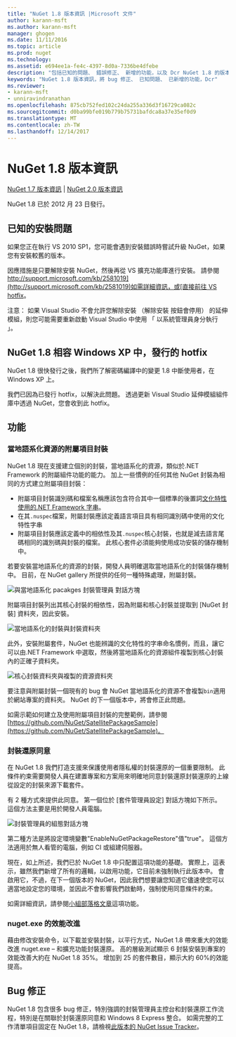 ```yaml
---
title: "NuGet 1.8 版本資訊 |Microsoft 文件"
author: karann-msft
ms.author: karann-msft
manager: ghogen
ms.date: 11/11/2016
ms.topic: article
ms.prod: nuget
ms.technology: 
ms.assetid: e694ee1a-fe4c-4397-8d0a-7336be4dfebe
description: "包括已知的問題、 錯誤修正、 新增的功能，以及 Dcr NuGet 1.8 的版本資訊。"
keywords: "NuGet 1.8 版本資訊，將 bug 修正、 已知問題、 已新增的功能，Dcr"
ms.reviewer:
- karann-msft
- unniravindranathan
ms.openlocfilehash: 875cb752fed102c24da255a336d3f16729ca082c
ms.sourcegitcommit: d0ba99bfe019b779b75731bafdca8a37e35ef0d9
ms.translationtype: MT
ms.contentlocale: zh-TW
ms.lasthandoff: 12/14/2017
---
```

# <a name="nuget-18-release-notes"></a>NuGet 1.8 版本資訊

[NuGet 1.7 版本資訊](../release-notes/nuget-1.7.md) | [NuGet 2.0 版本資訊](../release-notes/nuget-2.0.md)

NuGet 1.8 已於 2012 月 23 日發行。

## <a name="known-installation-issue"></a>已知的安裝問題
如果您正在執行 VS 2010 SP1，您可能會遇到安裝錯誤時嘗試升級 NuGet，如果您有安裝較舊的版本。

因應措施是只要解除安裝 NuGet，然後再從 VS 擴充功能庫進行安裝。  請參閱[http://support.microsoft.com/kb/2581019](http://support.microsoft.com/kb/2581019)如需詳細資訊，或[直接前往 VS hotfix](http://bit.ly/vsixcertfix)。

注意： 如果 Visual Studio 不會允許您解除安裝 （解除安裝 按鈕會停用） 的延伸模組，則您可能需要重新啟動 Visual Studio 中使用 「 以系統管理員身分執行 」。

## <a name="nuget-18-incompatible-with-windows-xp-hotfix-published"></a>NuGet 1.8 相容 Windows XP 中，發行的 hotfix

NuGet 1.8 很快發行之後，我們所了解密碼編譯中的變更 1.8 中斷使用者，在 Windows XP 上。

我們已因為已發行 hotfix，以解決此問題。  透過更新 Visual Studio 延伸模組組件庫中透過 NuGet，您會收到此 hotfix。

## <a name="features"></a>功能

### <a name="satellite-packages-for-localized-resources"></a>當地語系化資源的附屬項目封裝
NuGet 1.8 現在支援建立個別的封裝，當地語系化的資源，類似於.NET Framework 的附屬組件功能的能力。  加上一些慣例的任何其他 NuGet 封裝為相同的方式建立附屬項目封裝：

* 附屬項目封裝識別碼和檔案名稱應該包含符合其中一個標準的後置詞[文化特性使用的.NET Framework 字串](http://msdn.microsoft.com/goglobal/bb896001.aspx)。
* 在其`.nuspec`檔案，附屬封裝應該定義語言項目具有相同識別碼中使用的文化特性字串
* 附屬項目封裝應該定義中的相依性及其`.nuspec`核心封裝，也就是減去語言尾碼相同的識別碼與封裝的檔案。  此核心套件必須能夠使用成功安裝的儲存機制中。

若要安裝當地語系化的資源的封裝，開發人員明確選取當地語系化的封裝儲存機制中。 目前，在 NuGet gallery 所提供的任何一種特殊處理，附屬封裝。

![與當地語系化 pacakges 封裝管理員 對話方塊](./media/dlg-w-loc-packs.png)

附屬項目封裝列出其核心封裝的相依性，因為附屬和核心封裝並提取到 [NuGet 封裝] 資料夾，因此安裝。

![當地語系化的封裝與封裝資料夾](./media/fldr-loc-packs.png)

此外，安裝附屬套件，NuGet 也能辨識的文化特性的字串命名慣例，而且，讓它可以由.NET Framework 中選取，然後將當地語系化的資源組件複製到核心封裝內的正確子資料夾。

![核心封裝資料夾與複製的資源資料夾](./media/fldr-copied-loc.png)

要注意與附屬封裝一個現有的 bug 會 NuGet 當地語系化的資源不會複製`bin`適用於網站專案的資料夾。  NuGet 的下一個版本中，將會修正此問題。

如需示範如何建立及使用附屬項目封裝的完整範例，請參閱[https://github.com/NuGet/SatellitePackageSample](https://github.com/NuGet/SatellitePackageSample)。

### <a name="package-restore-consent"></a>封裝還原同意
在 NuGet 1.8 我們打造支援來保護使用者隱私權的封裝還原的一個重要限制。 此條件約束需要開發人員在建置專案和方案用來明確地同意封裝還原封裝還原的上線從設定的封裝來源下載套件。

有 2 種方式來提供此同意。 第一個位於 [套件管理員設定] 對話方塊如下所示。  這個方法主要是用於開發人員電腦。

![封裝管理員的組態對話方塊](./media/pr-consent-configdlg.png)

第二種方法是將設定環境變數"EnableNuGetPackageRestore"值"true"。  這個方法適用於無人看管的電腦，例如 CI 或組建伺服器。

現在，如上所述，我們已於 NuGet 1.8 中只配置這項功能的基礎。  實際上，這表示，雖然我們新增了所有的邏輯，以啟用功能，它目前未強制執行此版本中。 會啟用它，不過，在下一個版本的 NuGet，因此我們想要讓您知道它儘速使您可以適當地設定您的環境，並因此不會影響我們啟動時，強制使用同意條件約束。

如需詳細資訊，請參閱[小組部落格文章](http://blog.nuget.org/20120518/package-restore-and-consent.html)這項功能。

### <a name="nugetexe-performance-improvements"></a>nuget.exe 的效能改進
藉由修改安裝命令，以下載並安裝封裝，以平行方式，NuGet 1.8 帶來重大的效能改進 nuget.exe – 和擴充功能封裝還原。  高的層級測試顯示 6 封裝安裝到專案的效能改善大約在 NuGet 1.8 35%。  增加到 25 的套件數目，顯示大約 60%的效能提高。

## <a name="bug-fixes"></a>Bug 修正
NuGet 1.8 包含很多 bug 修正，特別強調的封裝管理員主控台和封裝還原工作流程，特別是在關聯於封裝還原同意和 Windows 8 Express 整合。
如需完整的工作清單項目固定在 NuGet 1.8，請檢視[此版本的 NuGet Issue Tracker](http://nuget.codeplex.com/workitem/list/advanced?keyword=&status=Closed&type=All&priority=All&release=NuGet%201.8&assignedTo=All&component=All&sortField=Votes&sortDirection=Descending&page=0)。
